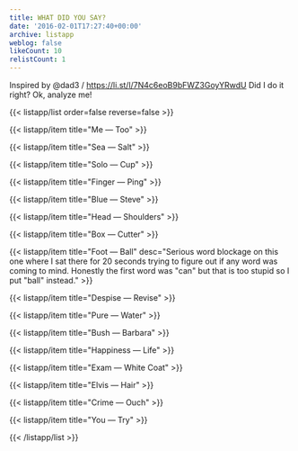 ```yaml
---
title: WHAT DID YOU SAY?
date: '2016-02-01T17:27:40+00:00'
archive: listapp
weblog: false
likeCount: 10
relistCount: 1
---
```


Inspired by @dad3 / https://li.st/l/7N4c6eoB9bFWZ3GoyYRwdU Did I do it right? Ok, analyze me!

<!--more-->

{{< listapp/list order=false reverse=false >}}

   {{< listapp/item title="Me — Too" >}}

   {{< listapp/item title="Sea — Salt" >}}

   {{< listapp/item title="Solo — Cup" >}}

   {{< listapp/item title="Finger — Ping" >}}

   {{< listapp/item title="Blue — Steve" >}}

   {{< listapp/item title="Head — Shoulders" >}}

   {{< listapp/item title="Box — Cutter" >}}

   {{< listapp/item title="Foot — Ball"
      desc="Serious word blockage on this one where I sat there for 20 seconds trying to figure out if any word was coming to mind. Honestly the first word was \"can\" but that is too stupid so I put \"ball\" instead." >}}

   {{< listapp/item title="Despise — Revise" >}}

   {{< listapp/item title="Pure — Water" >}}

   {{< listapp/item title="Bush — Barbara" >}}

   {{< listapp/item title="Happiness — Life" >}}

   {{< listapp/item title="Exam — White Coat" >}}

   {{< listapp/item title="Elvis — Hair" >}}

   {{< listapp/item title="Crime — Ouch" >}}

   {{< listapp/item title="You — Try" >}}

{{< /listapp/list >}}
